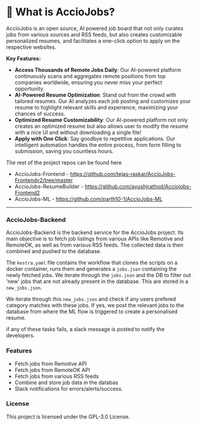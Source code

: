 # 🌟 What is AccioJobs?
AccioJobs is an open source, AI powered job board that not only curates jobs from various sources and RSS feeds, but also creates customizable personalized resumes, and facilitates a one-click option to apply on the respective websites.  

**Key Features:**
- **Access Thousands of Remote Jobs Daily**: Our AI-powered platform continuously scans and aggregates remote positions from top companies worldwide, ensuring you never miss your perfect opportunity.
- **AI-Powered Resume Optimization**: Stand out from the crowd with tailored resumes. Our AI analyzes each job posting and customizes your resume to highlight relevant skills and experience, maximizing your chances of success.
- **Optimized Resume Customizability**: Our AI-powered platform not only creates an optimized resume but also allows user to modify the resume with a nice UI and without downloading a single file! 
- **Apply with One Click**: Say goodbye to repetitive applications. Our intelligent automation handles the entire process, from form filling to submission, saving you countless hours.

The rest of the project repos can be found here
- AccioJobs-Frontend - https://github.com/tejas-raskar/AccioJobs-Frontendv2/tree/master
- AccioJobs-ResumeBuilder - https://github.com/ayushjrathod/Acciojobs-Frontend2
- AccioJobs-ML - https://github.com/parth10-1/AccioJobs-ML

---

### AccioJobs-Backend
AccioJobs-Backend is the backend service for the AccioJobs project. Its main objective is to fetch job listings from various APIs like Remotive and RemoteOK, as well as from various RSS feeds. The collected data is then combined and pushed to the database.

The `kestra.yaml` file contains the workflow that clones the scripts on a docker container, runs them and generates a `jobs.json` containing the newly fetched jobs. We iterate through the `jobs.json` and the DB to filter out 'new' jobs that are not already present in the database. This are stored in a `new_jobs.json`. 

We iterate through this `new_jobs.json` and check if any users prefered category matches with these jobs. If yes, we post the relevant jobs to the database from where the ML flow is triggered to create a personalised resume.

if any of these tasks fails, a slack message is posted to notify the developers.

### Features
- Fetch jobs from Remotive API
- Fetch jobs from RemoteOK API
- Fetch jobs from various RSS feeds
- Combine and store job data in the databas
- Slack notifications for errors/alerts/success.

### License
This project is licensed under the GPL-3.0 License.
